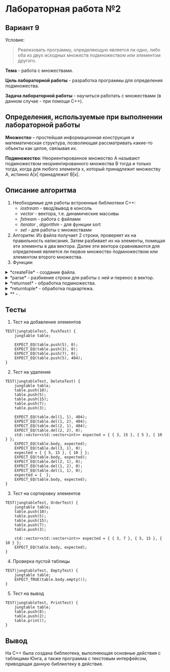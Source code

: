 # Лабораторная работа №2

## Вариант 9

Условие:
> Реализовать программу, определяющую является ли одно, либо оба из двух исходных
множеств подмножеством или элементом другого.

**Тема** - работа с множествами.

**Цель лабораторной работы** - разработка программы для определения подмножества.

**Задача лабораторной работы** - научиться работать с множествами (в данном случае - при помощи C++).

## Определения, используемые при выполнении лабораторной работы

**Множество** – простейшая информационная конструкция и математическая структура,
позволяющая рассматривать какие-то объекты как целое, связывая их.

**Подмножество**: Неориентированное множество A называют подмножеством неориентированного множества B тогда и только тогда, когда для любого элемента х, который принадлежит множеству A, истинно A|x| принадлежит B|x|.

## Описание алгоритма
1. Необходимые для работы встроенные библиотеки C++:
	- *iostream* - ввод/вывод в консоль
	- *vector* - вектора, т.е. динамические массивы
	- *fstream* - работа с файлами
 	- *iterator* , *algorithm* - для функции sort
  	- *set* - для работы с множествами
2. Алгоритм:
Из файла получает 2 строки, проверяет их на правильность написания. Затем разбивает их на элементы, помещая эти элементы в два вектора. Далее эти вектора сравниваются для определения является ли первое множество подмножеством или элементом второго множества.
4. Функции:
<details>
<summary> *createFile* - создание файла.</summary>
	Если файл уже существует, он не будет удален.
</details>
<details>
<summary> *parse* - разбиение строки для работы с ней и перенос в вектор. </summary>
	Обычные элементы вносит в вектор, при встрече подмножеств или подкартежей вызывает функцию returnset и returntuple и полученные в их результате строки так же вносит в вектор.
</details>
<details>
<summary> *returnset* - обработка подмножества. </summary>
	Обычные элементы вносит в строку, при встрече подмножеств или подкартежей рекурсивно вызывает функцию returnset и returntuple и полученные в их результате строки так же добавляет в возвращаемое значение.
</details>
<details>
<summary> *returntuple* - обработка подкартежа. </summary>
	Обычные элементы вносит в строку, при встрече подмножеств или подкартежей рекурсивно вызывает функцию returnset и returntuple и полученные в их результате строки так же добавляет в возвращаемое значение.
</details>
<details>
<summary> ** - . </summary>
	.
</details>
		
## Тесты

1. Тест на добавление элементов
```
TEST(jungtableTest, PushTest) {
    jungtable table;

    EXPECT_EQ(table.push(5), 0);  
    EXPECT_EQ(table.push(3), 0);  
    EXPECT_EQ(table.push(7), 0);  
    EXPECT_EQ(table.push(5), 404); 
}
```
2. Тест на удаление
```
TEST(jungtableTest, DeleteTest) {
    jungtable table;
    table.push(10);
    table.push(5);
    table.push(15);
    table.push(7);
    table.push(3);

    EXPECT_EQ(table.del(1, 1), 404); 
    EXPECT_EQ(table.del(1, 2), 404);
    EXPECT_EQ(table.del(2, 1), 404);
    EXPECT_EQ(table.del(2, 2), 0);
    std::vector<std::vector<int>> expected = { { 3, 15 }, { 5 }, { 10 } };
    EXPECT_EQ(table.body, expected);
    EXPECT_EQ(table.del(3, 1), 0); 
    expected = { { 5, 15 }, { 10 } };
    EXPECT_EQ(table.body, expected);
    EXPECT_EQ(table.del(2, 1), 0);
    EXPECT_EQ(table.del(1, 2), 0);
    EXPECT_EQ(table.del(1, 1), 0);
    expected = {  };
    EXPECT_EQ(table.body, expected);
}
```
3. Тест на сортировку элементов
```
TEST(jungtableTest, OrderTest) {
    jungtable table;
    table.push(10);
    table.push(5);
    table.push(15);
    table.push(7);
    table.push(3);

    std::vector<std::vector<int>> expected = { { 3, 7 }, { 5, 15 }, { 10 } };
    EXPECT_EQ(table.body, expected);
}
```
4. Проверка пустой таблицы
```
TEST(jungtableTest, EmptyTest) {
    jungtable table;
    EXPECT_TRUE(table.body.empty());  
}
```
5. Тест на вывод
```
TEST(jungtableTest, PrintTest) {
    jungtable table;
    table.push(8);
    table.push(2);
    table.print();
}
```


## Вывод

На C++ была создана библиотека, выполняющая основные действия с таблицами Юнга, а также программа с текстовым интерфейсом, приводящая данную библиотеку в действие.
